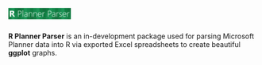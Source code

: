 # <img src="man/figures/logo.png" alt="R Planner Parser" width=25% />

**R Planner Parser** is an in-development package used for parsing Microsoft Planner data into R via exported Excel spreadsheets to create beautiful **ggplot** graphs.